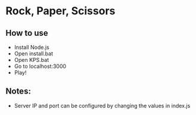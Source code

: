 # Rock, Paper, Scissors

## How to use
- Install Node.js
- Open install.bat
- Open KPS.bat
- Go to localhost:3000
- Play!

## Notes:
- Server IP and port can be configured by changing the values in index.js
